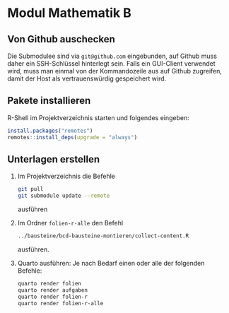 # Modul Mathematik B

## Von Github auschecken

Die Submodulee sind via `git@github.com` eingebunden, auf Github muss daher ein SSH-Schlüssel hinterlegt sein. Falls ein GUI-Client verwendet wird, muss man einmal von der Kommandozeile aus auf Github zugreifen, damit der Host als vertrauenswürdig gespeichert wird.

## Pakete installieren

R-Shell im Projektverzeichnis starten und folgendes eingeben:

```r
install.packages("remotes")
remotes::install_deps(upgrade = "always")
```

## Unterlagen erstellen

1. Im Projektverzeichnis die Befehle

    ```bash
    git pull
    git submodule update --remote 
    ```

    ausführen

1. Im Ordner `folien-r-alle` den Befehl 

    ```bash
    ../bausteine/bcd-bausteine-montieren/collect-content.R
    ```

    ausführen.

1. Quarto ausführen: Je nach Bedarf einen oder alle der folgenden Befehle:

    ```bash
    quarto render folien
    quarto render aufgaben
    quarto render folien-r
    quarto render folien-r-alle
    ```


